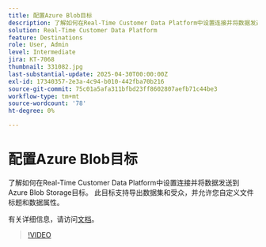 ```yaml
---
title: 配置Azure Blob目标
description: 了解如何在Real-Time Customer Data Platform中设置连接并将数据发送到Azure Blob Storage目标。
solution: Real-Time Customer Data Platform
feature: Destinations
role: User, Admin
level: Intermediate
jira: KT-7068
thumbnail: 331082.jpg
last-substantial-update: 2025-04-30T00:00:00Z
exl-id: 17340357-2e3a-4c94-b010-442fba70b216
source-git-commit: 75c01a5afa311bfbd23ff8602807aefb71c44be3
workflow-type: tm+mt
source-wordcount: '78'
ht-degree: 0%

---
```


# 配置Azure Blob目标

了解如何在Real-Time Customer Data Platform中设置连接并将数据发送到Azure Blob Storage目标。 此目标支持导出数据集和受众，并允许您自定义文件标题和数据属性。

有关详细信息，请访问[文档](https://experienceleague.adobe.com/en/docs/experience-platform/destinations/catalog/cloud-storage/azure-blob)。

>[!VIDEO](https://video.tv.adobe.com/v/331082/?learn=on&enablevpops)

